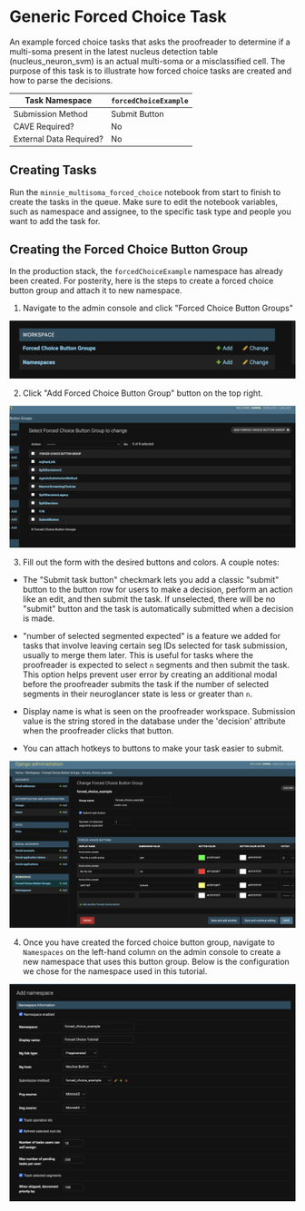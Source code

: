# Generic Forced Choice Task

An example forced choice tasks that asks the proofreader to determine if a multi-soma present in the latest nucleus detection table (nucleus_neuron_svm) is an actual multi-soma or a misclassified cell. The purpose of this task is to illustrate how forced choice tasks are created and how to parse the decisions.

| Task Namespace          | `forcedChoiceExample` |
|-------------------------|---------------|
| Submission Method       | Submit Button |
| CAVE Required?          | No            |
| External Data Required? | No            |


## Creating Tasks

Run the `minnie_multisoma_forced_choice` notebook from start to finish to create the tasks in the queue. Make sure to edit the notebook variables, such as namespace and assignee, to the specific task type and people you want to add the task for.

## Creating the Forced Choice Button Group

In the production stack, the `forcedChoiceExample` namespace has already been created. For posterity, here is the steps to create a forced choice button group and attach it to new namespace.

1. Navigate to the admin console and click "Forced Choice Button Groups"

<img src="images/admin-console.png">

2. Click "Add Forced Choice Button Group" button on the top right.
<img src="images/forced-choice-button-groups.png">

3. Fill out the form with the desired buttons and colors. A couple notes:

- The "Submit task button" checkmark lets you add a classic "submit" button to the button row for users to make a decision, perform an action like an edit, and then submit the task. If unselected, there will be no "submit" button and the task is automatically submitted when a decision is made.

- "number of selected segmented expected" is a feature we added for tasks that involve leaving certain seg IDs selected for task submission, usually to merge them later. This is useful for tasks where the proofreader is expected to select `n` segments and then submit the task. This option helps prevent user error by creating an additional modal before the proofreader submits the task if the number of selected segments in their neuroglancer state is less or greater than `n`. 

- Display name is what is seen on the proofreader workspace. Submission value is the string stored in the database under the 'decision' attribute when the proofreader clicks that button. 

- You can attach hotkeys to buttons to make your task easier to submit.

<img src="images/forced-choice-form.png">

4. Once you have created the forced choice button group, navigate to `Namespaces` on the left-hand column on the admin console to create a new namespace that uses this button group. Below is the configuration we chose for the namespace used in this tutorial. 

<img src="images/namespace-form.png">
